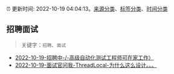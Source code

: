 :alarm_clock: 更新时间: 2022-10-19 04:04:13。[来源分类](../README.md)、[标签分类](../TAGS.md)、[时间分类](../TIMELINE.md)

## 招聘面试


> 关键字：`招聘`、`面试`



- [2022-10-19-招聘中-/-高级自动化测试工程师可在家工作）](https://www.v2ex.com/t/888047) 
- [2022-10-19-面试官问我-ThreadLocal-为什么这么设计。。。](https://www.v2ex.com/t/888037) 